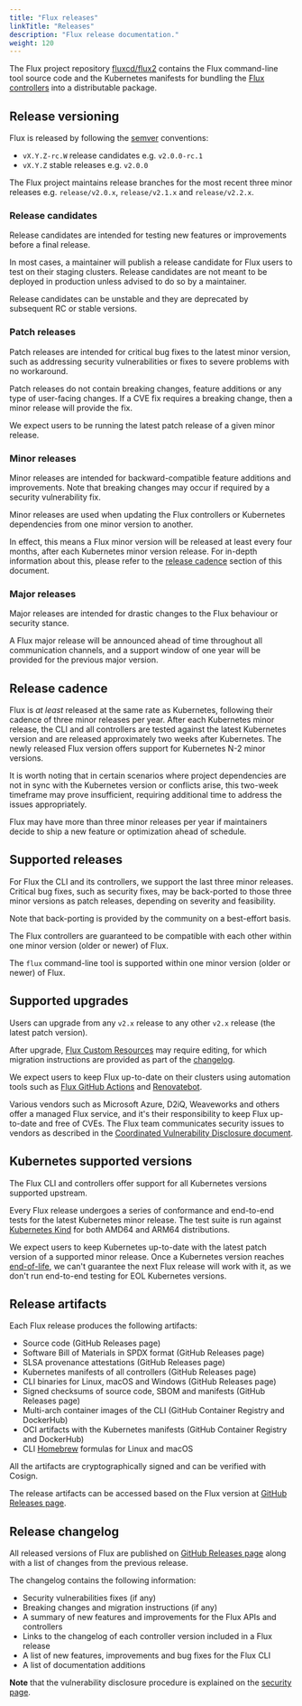 ```yaml
---
title: "Flux releases"
linkTitle: "Releases"
description: "Flux release documentation."
weight: 120
---
```


The Flux project repository [fluxcd/flux2](https://github.com/fluxcd/flux2) contains
the Flux command-line tool source code and the Kubernetes manifests for
bundling the [Flux controllers](controllers.md) into a distributable package.

## Release versioning

Flux is released by following the [semver](https://semver.org/) conventions:

- `vX.Y.Z-rc.W` release candidates e.g. `v2.0.0-rc.1`
- `vX.Y.Z` stable releases e.g. `v2.0.0`

The Flux project maintains release branches for the most recent three minor releases
e.g. `release/v2.0.x`, `release/v2.1.x` and `release/v2.2.x`.

### Release candidates

Release candidates are intended for testing new features or improvements before a final release.

In most cases, a maintainer will publish a release candidate for Flux users to test on their
staging clusters. Release candidates are not meant to be deployed in production unless advised
to do so by a maintainer.

Release candidates can be unstable and they are deprecated by subsequent RC or stable versions.

### Patch releases

Patch releases are intended for critical bug fixes to the latest minor version,
such as addressing security vulnerabilities or fixes to severe problems with no workaround.

Patch releases do not contain breaking changes, feature additions or any type of user-facing changes.
If a CVE fix requires a breaking change, then a minor release will provide the fix.

We expect users to be running the latest patch release of a given minor release.

### Minor releases

Minor releases are intended for backward-compatible feature additions and improvements.
Note that breaking changes may occur if required by a security vulnerability fix.

Minor releases are used when updating the Flux controllers or Kubernetes dependencies
from one minor version to another.

In effect, this means a Flux minor version will be released at least every four months, after each
Kubernetes minor version release. For in-depth information about this, please refer to the
[release cadence](#release-cadence) section of this document.

### Major releases

Major releases are intended for drastic changes to the Flux behaviour or security stance.

A Flux major release will be announced ahead of time throughout all communication channels,
and a support window of one year will be provided for the previous major version.

## Release cadence

Flux is _at least_ released at the same rate as Kubernetes, following their cadence of three
minor releases per year. After each Kubernetes minor release, the CLI and all controllers are
tested against the latest Kubernetes version and are released approximately two weeks after Kubernetes.
The newly released Flux version offers support for Kubernetes N-2 minor versions.

It is worth noting that in certain scenarios where project dependencies are not in sync with
the Kubernetes version or conflicts arise, this two-week timeframe may prove insufficient,
requiring additional time to address the issues appropriately.

Flux may have more than three minor releases per year if maintainers decide to ship a 
new feature or optimization ahead of schedule.

## Supported releases

For Flux the CLI and its controllers, we support the last three minor releases.
Critical bug fixes, such as security fixes, may be back-ported to those three minor
versions as patch releases, depending on severity and feasibility.

Note that back-porting is provided by the community on a best-effort basis.

The Flux controllers are guaranteed to be compatible with each other
within one minor version (older or newer) of Flux.

The `flux` command-line tool is supported within one minor version (older or newer) of Flux.

## Supported upgrades

Users can upgrade from any `v2.x` release to any other `v2.x` release (the latest patch version).

After upgrade, [Flux Custom Resources](controllers.md#api-versioning) may require editing,
for which migration instructions are provided as part of the
[changelog](#release-changelog).

We expect users to keep Flux up-to-date on their clusters using automation tools
such as [Flux GitHub Actions](/flux/flux-gh-action.md) and
[Renovatebot](https://docs.renovatebot.com/modules/manager/flux/).

Various vendors such as Microsoft Azure, D2iQ, Weaveworks and others offer a managed Flux service,
and it's their responsibility to keep Flux up-to-date and free of CVEs.
The Flux team communicates security issues to vendors as described in the
[Coordinated Vulnerability Disclosure document](https://github.com/fluxcd/.github/blob/14b735cdb23ec80d528ff4f71e562405a2f00639/CVD_LIST.md).

## Kubernetes supported versions

The Flux CLI and controllers offer support for all Kubernetes versions supported upstream.

Every Flux release undergoes a series of conformance and end-to-end tests for 
the latest Kubernetes minor release. The test suite is run against
[Kubernetes Kind](https://kind.sigs.k8s.io/) for both AMD64 and ARM64 distributions.

We expect users to keep Kubernetes up-to-date with the latest patch version of a
supported minor release. Once a Kubernetes version reaches [end-of-life](https://endoflife.date/kubernetes),
we can't guarantee the next Flux release will work with it,
as we don't run end-to-end testing for EOL Kubernetes versions.

## Release artifacts

Each Flux release produces the following artifacts:

- Source code (GitHub Releases page)
- Software Bill of Materials in SPDX format (GitHub Releases page)
- SLSA provenance attestations (GitHub Releases page)
- Kubernetes manifests of all controllers (GitHub Releases page)
- CLI binaries for Linux, macOS and Windows (GitHub Releases page)
- Signed checksums of source code, SBOM and manifests (GitHub Releases page)
- Multi-arch container images of the CLI (GitHub Container Registry and DockerHub)
- OCI artifacts with the Kubernetes manifests (GitHub Container Registry and DockerHub)
- CLI [Homebrew](https://brew.sh/) formulas for Linux and macOS

All the artifacts are cryptographically signed and can be verified with Cosign.

The release artifacts can be accessed based on the Flux version
at [GitHub Releases page](https://github.com/fluxcd/flux2/releases).

## Release changelog

All released versions of Flux are published on [GitHub Releases page](https://github.com/fluxcd/flux2/releases)
along with a list of changes from the previous release.

The changelog contains the following information:

- Security vulnerabilities fixes (if any)
- Breaking changes and migration instructions (if any)
- A summary of new features and improvements for the Flux APIs and controllers
- Links to the changelog of each controller version included in a Flux release
- A list of new features, improvements and bug fixes for the Flux CLI
- A list of documentation additions

**Note** that the vulnerability disclosure procedure is explained on the [security page](https://fluxcd.io/security/).

